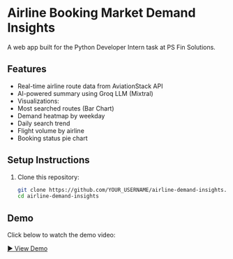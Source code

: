#  Airline Booking Market Demand Insights

A web app built for the Python Developer Intern task at PS Fin Solutions.

##  Features

  -  Real-time airline route data from AviationStack API
  - AI-powered summary using Groq LLM (Mixtral)
  - Visualizations:
  - Most searched routes (Bar Chart)
  - Demand heatmap by weekday
  - Daily search trend
  - Flight volume by airline
  - Booking status pie chart

##  Setup Instructions

1. Clone this repository:
   ```bash
   git clone https://github.com/YOUR_USERNAME/airline-demand-insights.git
   cd airline-demand-insights
##  Demo

Click below to watch the demo video:

[▶️ View Demo](https://github.com/user-attachments/assets/3f9b08ad-bca7-47bd-b800-7b1e13028966)
